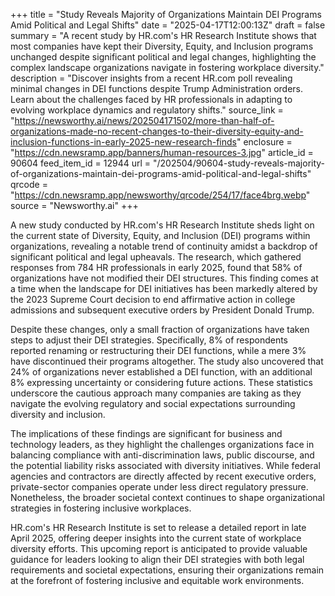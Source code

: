+++
title = "Study Reveals Majority of Organizations Maintain DEI Programs Amid Political and Legal Shifts"
date = "2025-04-17T12:00:13Z"
draft = false
summary = "A recent study by HR.com's HR Research Institute shows that most companies have kept their Diversity, Equity, and Inclusion programs unchanged despite significant political and legal changes, highlighting the complex landscape organizations navigate in fostering workplace diversity."
description = "Discover insights from a recent HR.com poll revealing minimal changes in DEI functions despite Trump Administration orders. Learn about the challenges faced by HR professionals in adapting to evolving workplace dynamics and regulatory shifts."
source_link = "https://newsworthy.ai/news/202504171502/more-than-half-of-organizations-made-no-recent-changes-to-their-diversity-equity-and-inclusion-functions-in-early-2025-new-research-finds"
enclosure = "https://cdn.newsramp.app/banners/human-resources-3.jpg"
article_id = 90604
feed_item_id = 12944
url = "/202504/90604-study-reveals-majority-of-organizations-maintain-dei-programs-amid-political-and-legal-shifts"
qrcode = "https://cdn.newsramp.app/newsworthy/qrcode/254/17/face4brg.webp"
source = "Newsworthy.ai"
+++

<p>A new study conducted by HR.com's HR Research Institute sheds light on the current state of Diversity, Equity, and Inclusion (DEI) programs within organizations, revealing a notable trend of continuity amidst a backdrop of significant political and legal upheavals. The research, which gathered responses from 784 HR professionals in early 2025, found that 58% of organizations have not modified their DEI structures. This finding comes at a time when the landscape for DEI initiatives has been markedly altered by the 2023 Supreme Court decision to end affirmative action in college admissions and subsequent executive orders by President Donald Trump.</p><p>Despite these changes, only a small fraction of organizations have taken steps to adjust their DEI strategies. Specifically, 8% of respondents reported renaming or restructuring their DEI functions, while a mere 3% have discontinued their programs altogether. The study also uncovered that 24% of organizations never established a DEI function, with an additional 8% expressing uncertainty or considering future actions. These statistics underscore the cautious approach many companies are taking as they navigate the evolving regulatory and social expectations surrounding diversity and inclusion.</p><p>The implications of these findings are significant for business and technology leaders, as they highlight the challenges organizations face in balancing compliance with anti-discrimination laws, public discourse, and the potential liability risks associated with diversity initiatives. While federal agencies and contractors are directly affected by recent executive orders, private-sector companies operate under less direct regulatory pressure. Nonetheless, the broader societal context continues to shape organizational strategies in fostering inclusive workplaces.</p><p>HR.com's HR Research Institute is set to release a detailed report in late April 2025, offering deeper insights into the current state of workplace diversity efforts. This upcoming report is anticipated to provide valuable guidance for leaders looking to align their DEI strategies with both legal requirements and societal expectations, ensuring their organizations remain at the forefront of fostering inclusive and equitable work environments.</p>